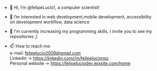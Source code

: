 - 👋 Hi, I’m @felipeLucio1, a computer scientist!
- 👀 I’m interested in web development,mobile development, accessibility on development workflow, data science
- 🌱 I'm currently increasing my programming skills. I invite you to see my repositories ;)

- 📫 How to reach me:<br>
      e-mail: felipelucio2009@gmail.com<br>
      Linkedin -> https://linkedin.com//in/felipelucionsc<br>
      Personal website -> https://felipeluciodev.wixsite.com/home<br>

<!---
felipeLucio1/felipeLucio1 is a ✨ special ✨ repository because its `README.md` (this file) appears on your GitHub profile.
You can click the Preview link to take a look at your changes.
--->
